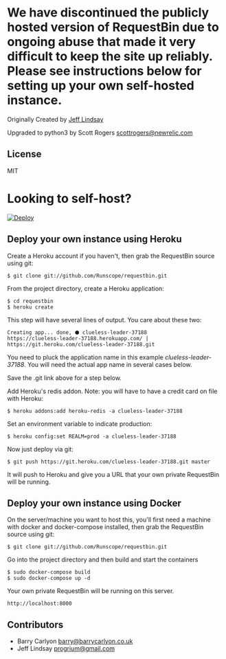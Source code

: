 # We have discontinued the publicly hosted version of RequestBin due to ongoing abuse that made it very difficult to keep the site up reliably. Please see instructions below for setting up your own self-hosted instance.

Originally Created by [Jeff Lindsay](http://progrium.com)

Upgraded to python3 by Scott Rogers <scottrogers@newrelic.com>


License
-------
MIT


Looking to self-host?
=====================

[![Deploy](https://www.herokucdn.com/deploy/button.png)](https://heroku.com/deploy)

## Deploy your own instance using Heroku
Create a Heroku account if you haven't, then grab the RequestBin source using git:

`$ git clone git://github.com/Runscope/requestbin.git`

From the project directory, create a Heroku application:

```
$ cd requestbin
$ heroku create
```

This step will have several lines of output.  You care about these two:  
```
Creating app... done, ⬢ clueless-leader-37188
https://clueless-leader-37188.herokuapp.com/ | https://git.heroku.com/clueless-leader-37188.git
```
You need to pluck the application name in this example
*clueless-leader-37188*.  You will need the actual app name in several cases below.


Save the .git link above for a step below.

Add Heroku's redis addon.  Note: you will have to have a credit card on file with Heroku:

`$ heroku addons:add heroku-redis -a clueless-leader-37188`

Set an environment variable to indicate production:

`$ heroku config:set REALM=prod -a clueless-leader-37188`

Now just deploy via git:

`$ git push https://git.heroku.com/clueless-leader-37188.git master`

It will push to Heroku and give you a URL that your own private RequestBin will be running.


## Deploy your own instance using Docker

On the server/machine you want to host this, you'll first need a machine with
docker and docker-compose installed, then grab the RequestBin source using git:

`$ git clone git://github.com/Runscope/requestbin.git`

Go into the project directory and then build and start the containers

```
$ sudo docker-compose build
$ sudo docker-compose up -d
```

Your own private RequestBin will be running on this server.

`http://localhost:8000`

Contributors
------------
 * Barry Carlyon <barry@barrycarlyon.co.uk>
 * Jeff Lindsay <progrium@gmail.com>
